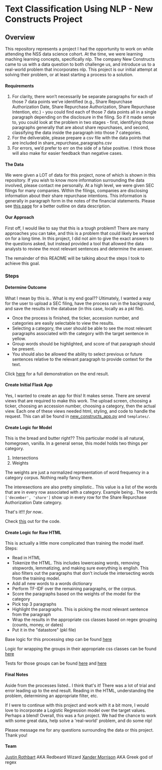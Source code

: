 # Text Classification Using NLP - New Constructs Project

## Overview

This repository represents a project I had the opportunity to work on while attending the NSS data science cohort.
At the time, we were learning maching learning concepts, specifically nlp.
The company New Constructs came to us with a data question to both challenge us, and introduce us to a real-world problem that incorporates nlp.
This project is our initial attempt at solving their problem, or at least starting a process to a solution.

#### Requirements
1. For clarity, there won’t necessarily be separate paragraphs for each of those 7 data points we’ve identified (e.g., Share Repurchase Authorization Date, Share Repurchase Authorization, Share Repurchase Intention, etc.) - you could find each of those 7 data points all in a single paragraph depending on the disclosure in the filing. So if it made sense to, you could look at the problem in two stages - first, identifying those paragraphs generally that are about share repurchases, and second, classifying the data inside the paragraph into those 7 categories.
2. For the deliverable, please prepare a csv file with the data points that are included in share_repurchase_paragraphs.csv
3. For errors, we’d prefer to err on the side of a false positive. I think those will also make for easier feedback than negative cases.

#### The Data
We were given a LOT of data for this project, none of which is shown in this repository.
If you wish to know more information surrounding the data involved, please contact me personally.
At a high level, we were given SEC filings for many companies.
Within the filings, companies are disclosing information about their share repurchase intentions.
This information is generally in paragraph form in the notes of the financial statements.
Please see [this page](images/New_Constructs_Share_Repurchase_Data_Collection_Project.pdf) for a better outline on data description.

#### Our Approach

First off, I would like to say that this is a tough problem!!
There are many approaches you can take, and this is a problem that could likely be worked on for a long time.
In this project, I did not aim to give the exact answers to the questions asked, but instead provided a tool that allowed the data analysts to review the most relevant sentences and determine the answer.

The remainder of this README will be talking about the steps I took to achieve this goal.

### Steps

#### Determine Outcome

What I mean by this is.. What is my end goal??
Ultimately, I wanted a way for the user to upload a SEC filing, have the process run in the background, and save the results in the database (in this case, locally as a pkl file).

* Once the process is finished, the ticker, accession number, and categories are easily selectable to view the results.
* Selecting a category, the user should be able to see the most relevant paragraphs associated with the category with the target sentence in yellow.
* Group words should be highlighted, and score of that paragraph should be present.
* You should also be allowed the ability to select previous or future sentences relative to the relevant paragraph to provide context for the text.

Click [here](https://www.youtube.com/watch?v=HlOVcRdVRAE&feature=youtu.be) for a full demonstration on the end result.

#### Create Initial Flask App

Yes, I wanted to create an app for this! It makes sense.
There are several views that are required to make this work.
The upload screen, choosing a ticker, choosing an accession number, choosing a category, then the actual view.
Each one of these views needed html, styling, and code to handle the request.
This can all be found in [new_constructs_app.py](new_constructs_app.py) and `templates/`.

#### Create Logic for Model

This is the bread and butter right??
This particular model is all natural, homegrown, vanilla.
In a general sense, this model holds two things per category.

1. Intersections
2. Weights

The weights are just a normalized representation of word frequency in a category corpus.
Nothing really fancy there.

The interesections are also pretty simplistic..
This value is a list of the words that are in every row associated with a category.
Example being.. The words `['december', 'share']` show up in every row for the Share Repurchase Authorization Date category.

That's it!!!
_for now.._

Check [this](logic/train_model.py) out for the code.

#### Create Logic for Raw HTML

This is actually a little more complicated than training the model itself.
Steps:

* Read in HTML
* Tokenize the HTML. This includes lowercasing words, removing stopwords, lemmatizing, and making sure everything is english. This also filters out the paragraphs that don't include the intersecting words from the training model.
* Add all new words to a words dictionary
* Perform TF-IDF over the remaining paragraphs, or the corpus.
* Score the paragraphs based on the weights of the model for the category
* Pick top 3 paragraphs
* Highlight the paragraphs. This is picking the most relevant sentence from the paragraph
* Wrap the results in the appropriate css classes based on regex grouping (counts, money, or dates)
* Put it in the "datastore" (pkl file)

Base logic for this processing step can be found [here](logic/HTML_model.py)

Logic for wrapping the groups in their appropriate css classes can be found [here](logic/add_css_class.py)

Tests for those groups can be found [here](tests/add_css_class/tests/test_replace_matches_with_class.py) and [here](tests/add_css_class/data/replace_matches_with_class.py)

#### Final Notes

Aside from the processes listed.. I think that's it!
There was a lot of trial and error leading up to the end result.
Reading in the HTML, understanding the problem, determining an appropriate filter, etc.

If I were to continue with this project and work with it a bit more, I would love to incorporate a Logistic Regression model over the target values.
Perhaps a blend!
Overall, this was a fun project.
We had the chance to work with some great data, help solve a 'real-world' problem, and do some nlp!

Please message me for any questions surrounding the data or this project. Thank you!

#### Team
[Justin Rothbart](https://github.com/jroth006) AKA Redbeard Wizard
[Xander Morrison](https://github.com/jxandermorrison) AKA Greek god of regex
